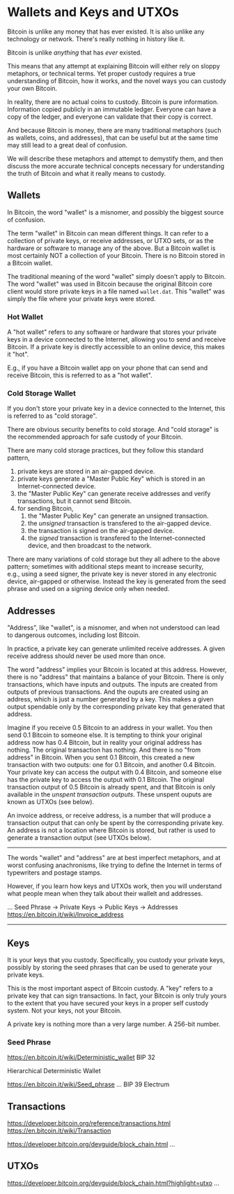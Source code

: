 # Wallets and Keys and UTXOs

Bitcoin is unlike any money that has ever existed.
 It is also unlike any technology or network.
 There's really nothing in history like it.

Bitcoin is unlike *anything* that has *ever* existed.

This means that any attempt at explaining Bitcoin
 will either rely on sloppy metaphors, or technical terms.
 Yet proper custody requires a true understanding of Bitcoin, 
 how it works, and the novel ways you can custody your own Bitcoin.

In reality, there are no actual coins to custody.
 Bitcoin is pure information. Information copied publicly in an immutable ledger.
 Everyone can have a copy of the ledger,
 and everyone can validate that their copy is correct.

And because Bitcoin is money, 
 there are many traditional metaphors
 (such as wallets, coins, and addresses),
 that can be useful 
 but at the same time may still lead to a great deal of confusion.

We will describe these metaphors
 and attempt to demystify them, and then
 discuss the more accurate technical concepts
 necessary for understanding the truth of Bitcoin
 and what it really means to custody.


## Wallets

In Bitcoin, the word "wallet" is a misnomer,
 and possibly the biggest source of confusion.

The term "wallet" in Bitcoin can mean different things.
 It can refer to a collection of private keys, 
 or receive addresses,
 or UTXO sets,
 or as the hardware or software to manage any of the above.
But a Bitcoin wallet is most certainly NOT 
 a collection of your Bitcoin. 
There is no Bitcoin stored in a Bitcoin wallet.

The traditional meaning of the word "wallet" simply doesn't apply to Bitcoin.
 The word "wallet" was used in Bitcoin because the original Bitcoin core client would store private keys in a file named `wallet.dat`.
 This "wallet" was simply the file where your private keys were stored.

### Hot Wallet

A "hot wallet" refers to any software or hardware that stores your private keys in a device connected to the Internet, 
 allowing you to send and receive Bitcoin.
If a private key is directly accessible to an online device, this makes it "hot".

E.g., if you have a Bitcoin wallet app on your phone that can send and receive Bitcoin, 
 this is referred to as a "hot wallet".

### Cold Storage Wallet

If you don't store your private key in a device connected to the Internet, 
 this is referred to as "cold storage".

There are obvious security benefits to cold storage.
 And "cold storage" is the recommended approach for safe custody of your Bitcoin.

There are many cold storage practices, 
 but they follow this standard pattern,

1. private keys are stored in an air-gapped device.
1. private keys generate a "Master Public Key" which is stored in an Internet-connected device.
1. the "Master Public Key" can generate receive addresses and verify transactions, but it cannot send Bitcoin.
1. for sending Bitcoin,
    1. the "Master Public Key" can generate an unsigned transaction.
    1. the *unsigned* transaction is transfered to the air-gapped device.
    1. the transaction is signed on the air-gapped device.
    1. the *signed* transaction is transfered to the Internet-connected device, and then broadcast to the network.

There are many variations of cold storage but they all adhere to the above pattern;
 sometimes with additional steps meant to increase security,  
 e.g., using a seed signer, the private key is never stored in any electronic device, air-gapped or otherwise.
 Instead the key is generated from the seed phrase and used on a signing device only when needed. 


## Addresses

"Address", like "wallet", is a misnomer,
 and when not understood can lead to dangerous outcomes, including lost Bitcoin.

In practice, a private key can generate 
 unlimited receive addresses.
 A given receive address should never be used more than once.

The word "address" implies your Bitcoin is located at this address.
 However, there is no "address" that maintains a balance of your Bitcoin.
 There is only transactions, which have inputs and outputs.
 The inputs are created from outputs of previous transactions.
 And the ouputs are created using an address, 
 which is just a number generated by a key. 
 This makes a given output spendable only by 
 the corresponding private key that generated that address.

Imagine if you receive 0.5 Bitcoin to an address in your wallet.
 You then send 0.1 Bitcoin to someone else.
 It is tempting to think your original address now has 0.4 Bitcoin, 
 but in reality your original address has nothing. 
 The original transaction has nothing.
 And there is no "from address" in Bitcoin.
 When you sent 0.1 Bitcoin,
  this created a new transaction with two outputs:
  one for 0.1 Bitcoin, and another 0.4 Bitcoin.
 Your private key can access the output with 0.4 Bitcoin,
 and someone else has the private key to access the output with 0.1 Bitcoin.
 The original transaction output of 0.5 Bitcoin is already spent,
 and that Bitcoin is only available in the *unspent transaction outputs*.
 These unspent ouputs are known as UTXOs (see below).

An invoice address, or receive address, 
 is a number that will produce a transaction output 
 that can only be spent by the corresponding private key.
 An address is not a location where Bitcoin is stored, 
 but rather is used to generate a transaction output (see UTXOs below).

---

The words "wallet" and "address" are at best imperfect metaphors,
 and at worst confusing anachronisms, 
 like trying to define the Internet in terms of typewriters and postage stamps.

However, if you learn how keys and UTXOs work,
 then you will understand what people mean
 when they talk about their wallelt and addresses.

...
Seed Phrase -> Private Keys -> Public Keys -> Addresses
https://en.bitcoin.it/wiki/Invoice_address


---



## Keys

It is your keys that you custody.
 Specifically, you custody your private keys,
 possibly by storing the seed phrases 
 that can be used to generate your private keys.

This is the most important aspect of Bitcoin custody. 
 A "key" refers to a private key that can sign transactions.
 In fact, your Bitcoin is only truly yours 
 to the extent that you have secured your keys in a proper self custody system.
 Not your keys, not your Bitcoin.

A private key is nothing more than a very large number. A 256-bit number.

### Seed Phrase

https://en.bitcoin.it/wiki/Deterministic_wallet
BIP 32

Hierarchical Deterministic Wallet

https://en.bitcoin.it/wiki/Seed_phrase
...
BIP 39
Electrum


## Transactions

https://developer.bitcoin.org/reference/transactions.html
https://en.bitcoin.it/wiki/Transaction

https://developer.bitcoin.org/devguide/block_chain.html
...


## UTXOs

https://developer.bitcoin.org/devguide/block_chain.html?highlight=utxo
...
